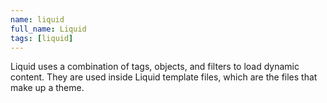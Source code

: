 ```yaml
---
name: liquid
full_name: Liquid
tags: [liquid]
---
```

Liquid uses a combination of tags, objects, and filters to load dynamic content. They are used inside Liquid template files, which are the files that make up a theme.
